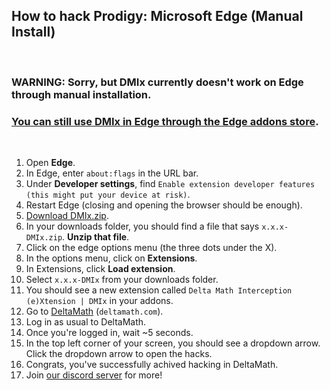 ## How to hack Prodigy: Microsoft Edge (Manual Install)

<br>

### WARNING: Sorry, but DMIx currently doesn't work on Edge through manual installation.
### [You can still use DMIx in Edge through the Edge addons store](../webstores/EDGE.md).


<br>

1. Open **Edge**.
2. In Edge, enter ``about:flags`` in the URL bar.
3. Under **Developer settings**, find `Enable extension developer features (this might put your device at risk)`.
4. Restart Edge (closing and opening the browser should be enough).
5. [Download DMIx.zip](https://github.com/DxltaMath/DMIx/releases/latest).
6. In your downloads folder, you should find a file that says `x.x.x-DMIx.zip`. **Unzip that file**.
7. Click on the edge options menu (the three dots under the X).
8. In the options menu, click on **Extensions**.
9. In Extensions, click **Load extension**.
10. Select `x.x.x-DMIx` from your downloads folder.
11. You should see a new extension called `Delta Math Interception (e)Xtension | DMIx` in your addons.
12. Go to [DeltaMath](https://deltamath.com/app/student) (``deltamath.com``).
13. Log in as usual to DeltaMath.
14. Once you're logged in, wait ~5 seconds.
15. In the top left corner of your screen, you should see a dropdown arrow. Click the dropdown arrow to open the hacks.
16. Congrats, you've successfully achived hacking in DeltaMath.
17. Join [our discord server](https://dsc.gg/dxlta) for more!
